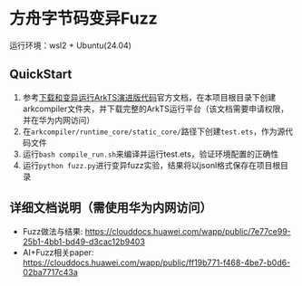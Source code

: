 # 方舟字节码变异Fuzz
运行环境：wsl2 + Ubuntu(24.04)

## QuickStart
1. 参考[下载和变异运行ArkTS演进版代码](https://wiki.huawei.com/domains/1048/wiki/8/WIKI202307131553293)官方文档，在本项目根目录下创建arkcompiler文件夹，并下载完整的ArkTS运行平台（该文档需要申请权限，并在华为内网访问）
2. 在``arkcompiler/runtime_core/static_core/``路径下创建``test.ets``，作为源代码文件
3. 运行``bash compile_run.sh``来编译并运行test.ets，验证环境配置的正确性
4. 运行``python fuzz.py``进行变异fuzz实验，结果将以jsonl格式保存在项目根目录

## 详细文档说明（需使用华为内网访问）
- Fuzz做法与结果: https://clouddocs.huawei.com/wapp/public/7e77ce99-25b1-4bb1-bd49-d3cac12b9403
- AI+Fuzz相关paper: https://clouddocs.huawei.com/wapp/public/ff19b771-f468-4be7-b0d6-02ba7717c43a
